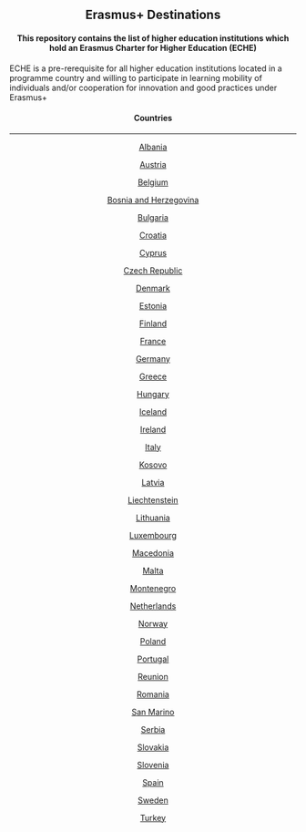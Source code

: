 <h2 align="center">
  Erasmus+ Destinations
</h2>

<h4 align="center">
  This repository contains the list of higher education institutions which hold an Erasmus Charter for Higher Education (ECHE)
</h4>

ECHE is a pre-rerequisite for all higher education institutions located in a programme country and willing to participate in learning mobility of individuals and/or cooperation for innovation and good practices under Erasmus+

<h4 align="center">
  Countries
</h4>

---

<!-- LIST BEGIN -->

  <p align="center">
    <a href="/countries/AL.md">
      Albania
    </a>
  </p>

  <p align="center">
    <a href="/countries/AT.md">
      Austria
    </a>
  </p>

  <p align="center">
    <a href="/countries/BE.md">
      Belgium
    </a>
  </p>

  <p align="center">
    <a href="/countries/BA.md">
      Bosnia and Herzegovina
    </a>
  </p>

  <p align="center">
    <a href="/countries/BG.md">
      Bulgaria
    </a>
  </p>

  <p align="center">
    <a href="/countries/HR.md">
      Croatia
    </a>
  </p>

  <p align="center">
    <a href="/countries/CY.md">
      Cyprus
    </a>
  </p>

  <p align="center">
    <a href="/countries/CZ.md">
      Czech Republic
    </a>
  </p>

  <p align="center">
    <a href="/countries/DK.md">
      Denmark
    </a>
  </p>

  <p align="center">
    <a href="/countries/EE.md">
      Estonia
    </a>
  </p>

  <p align="center">
    <a href="/countries/FI.md">
      Finland
    </a>
  </p>

  <p align="center">
    <a href="/countries/FR.md">
      France
    </a>
  </p>

  <p align="center">
    <a href="/countries/DE.md">
      Germany
    </a>
  </p>

  <p align="center">
    <a href="/countries/EL.md">
      Greece
    </a>
  </p>

  <p align="center">
    <a href="/countries/HU.md">
      Hungary
    </a>
  </p>

  <p align="center">
    <a href="/countries/IS.md">
      Iceland
    </a>
  </p>

  <p align="center">
    <a href="/countries/IE.md">
      Ireland
    </a>
  </p>

  <p align="center">
    <a href="/countries/IT.md">
      Italy
    </a>
  </p>

  <p align="center">
    <a href="/countries/XK.md">
      Kosovo
    </a>
  </p>

  <p align="center">
    <a href="/countries/LV.md">
      Latvia
    </a>
  </p>

  <p align="center">
    <a href="/countries/LI.md">
      Liechtenstein
    </a>
  </p>

  <p align="center">
    <a href="/countries/LT.md">
      Lithuania
    </a>
  </p>

  <p align="center">
    <a href="/countries/LU.md">
      Luxembourg
    </a>
  </p>

  <p align="center">
    <a href="/countries/MK.md">
      Macedonia
    </a>
  </p>

  <p align="center">
    <a href="/countries/MT.md">
      Malta
    </a>
  </p>

  <p align="center">
    <a href="/countries/ME.md">
      Montenegro
    </a>
  </p>

  <p align="center">
    <a href="/countries/NL.md">
      Netherlands
    </a>
  </p>

  <p align="center">
    <a href="/countries/NO.md">
      Norway
    </a>
  </p>

  <p align="center">
    <a href="/countries/PL.md">
      Poland
    </a>
  </p>

  <p align="center">
    <a href="/countries/PT.md">
      Portugal
    </a>
  </p>

  <p align="center">
    <a href="/countries/RE.md">
      Reunion
    </a>
  </p>

  <p align="center">
    <a href="/countries/RO.md">
      Romania
    </a>
  </p>

  <p align="center">
    <a href="/countries/SM.md">
      San Marino
    </a>
  </p>

  <p align="center">
    <a href="/countries/RS.md">
      Serbia
    </a>
  </p>

  <p align="center">
    <a href="/countries/SK.md">
      Slovakia
    </a>
  </p>

  <p align="center">
    <a href="/countries/SI.md">
      Slovenia
    </a>
  </p>

  <p align="center">
    <a href="/countries/ES.md">
      Spain
    </a>
  </p>

  <p align="center">
    <a href="/countries/SE.md">
      Sweden
    </a>
  </p>

  <p align="center">
    <a href="/countries/TR.md">
      Turkey
    </a>
  </p>
<!-- LIST END -->
